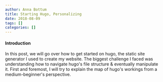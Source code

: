 ```yaml
---
author: Anna Bottum
title: Starting Hugo, Personalizing
date: 2018-08-09
tags: []
categories: []
---
```


#### Introduction
In this post, we will go over how to get started on hugo, the static site generator I used to create my website. The biggest challenge I faced was understanding how to navigate hugo's file structure & eventually manipulate it. First and foremost, I will try to explain the map of hugo's workings from a medium-beginner's perspective. 
